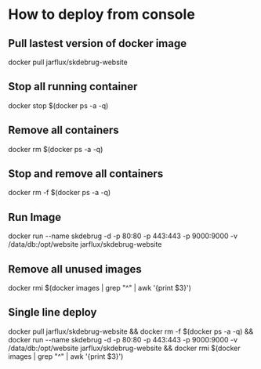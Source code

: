 # How to deploy from console

## Pull lastest version of docker image
docker pull jarflux/skdebrug-website

## Stop all running container
docker stop $(docker ps -a -q)

## Remove all containers
docker rm $(docker ps -a -q)

## Stop and remove all containers
docker rm -f $(docker ps -a -q)

## Run Image
docker run --name skdebrug -d -p 80:80 -p 443:443 -p 9000:9000 -v /data/db:/opt/website jarflux/skdebrug-website

## Remove all unused images
docker rmi $(docker images | grep "^<none>" | awk '{print $3}')

## Single line deploy
docker pull jarflux/skdebrug-website && docker rm -f $(docker ps -a -q) && docker run --name skdebrug -d -p 80:80 -p 443:443 -p 9000:9000 -v /data/db:/opt/website jarflux/skdebrug-website && docker rmi $(docker images | grep "^<none>" | awk '{print $3}')